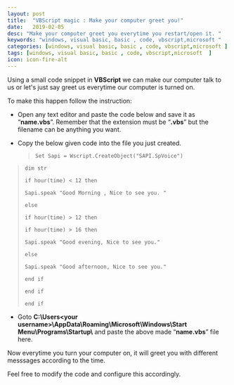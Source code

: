 ```yaml
---
layout: post
title:  "VBScript magic : Make your computer greet you!"
date:   2019-02-05
desc: "Make your computer greet you everytime you restart/open it. "
keywords: "windows, visual basic, basic , code, vbscript,microsoft "
categories: [windows, visual basic, basic , code, vbscript,microsoft ]
tags: [windows, visual basic, basic , code, vbscript,microsoft  ]
icon: icon-fire-alt
---
```


Using a small code snippet in __VBScript__ we can make our computer talk to us or let's just say greet us everytime our computer is turned on.


To make this happen follow the instruction:<br>

- Open any text editor and paste the code below and save it as “__name.vbs__”. Remember that the extension must be “__.vbs__” but the filename can be anything you want.

- Copy the below given code into the file you just created.


     >  `Set Sapi = Wscript.CreateObject("SAPI.SpVoice")` 
>
>  `dim str`
>
>  `if hour(time) < 12 then`
>
>  `Sapi.speak "Good Morning , Nice to see you. "`
>
>  `else`
>
>  `if hour(time) > 12 then`
>
>  `if hour(time) > 16 then`
>
>  `Sapi.speak "Good evening, Nice to see you."`
>
>  `else`
>
>  `Sapi.speak "Good afternoon, Nice to see you."`
>
>  `end if`
>
>  `end if`
>
>  `end if` 



- Goto __C:\Users\<your username>\AppData\Roaming\Microsoft\Windows\Start Menu\Programs\Startup\\__ and paste the above made “__name.vbs__” file here.

Now everytime you turn your computer on, it will greet you with different messsages according to the time.

Feel free to modify the code and configure this accordingly.

